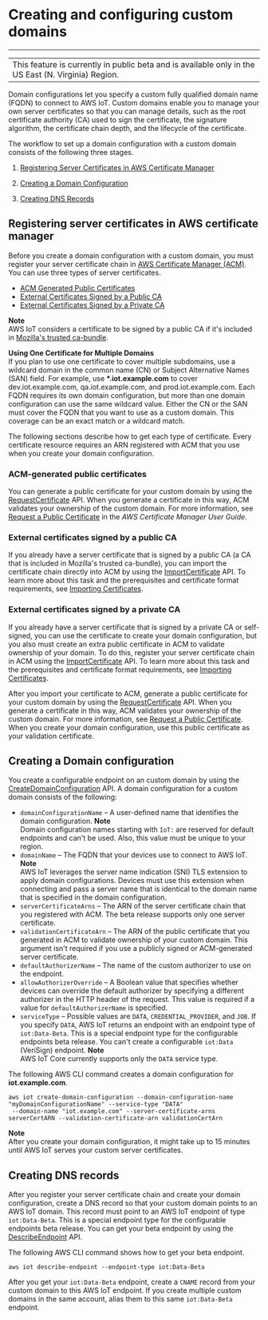 # Creating and configuring custom domains<a name="iot-custom-endpoints-configurable-custom"></a>


****  

|  | 
| --- |
| This feature is currently in public beta and is available only in the US East \(N\. Virginia\) Region\. | 

Domain configurations let you specify a custom fully qualified domain name \(FQDN\) to connect to AWS IoT\. Custom domains enable you to manage your own server certificates so that you can manage details, such as the root certificate authority \(CA\) used to sign the certificate, the signature algorithm, the certificate chain depth, and the lifecycle of the certificate\.

The workflow to set up a domain configuration with a custom domain consists of the following three stages\.

1. [Registering Server Certificates in AWS Certificate Manager](#iot-custom-endpoints-configurable-custom-register-certificate)

1. [Creating a Domain Configuration](#iot-custom-endpoints-configurable-custom-domain-config)

1. [Creating DNS Records](#iot-custom-endpoints-configurable-custom-dns)

## Registering server certificates in AWS certificate manager<a name="iot-custom-endpoints-configurable-custom-register-certificate"></a>

Before you create a domain configuration with a custom domain, you must register your server certificate chain in [AWS Certificate Manager \(ACM\)](https://docs.aws.amazon.com/acm/latest/userguide/acm-overview.html)\. You can use three types of server certificates\.
+ [ACM Generated Public Certificates](#iot-custom-endpoints-configurable-custom-register-certificate-acm)
+ [External Certificates Signed by a Public CA](#iot-custom-endpoints-configurable-custom-register-certificate-pubext)
+ [External Certificates Signed by a Private CA](#iot-custom-endpoints-configurable-custom-register-certificate-privext)

**Note**  
AWS IoT considers a certificate to be signed by a public CA if it's included in [Mozilla's trusted ca\-bundle](https://hg.mozilla.org/mozilla-central/raw-file/tip/security/nss/lib/ckfw/builtins/certdata.txt?raw=1)\.

**Using One Certificate for Multiple Domains**  
If you plan to use one certificate to cover multiple subdomains, use a wildcard domain in the common name \(CN\) or Subject Alternative Names \(SAN\) field\. For example, use **\*\.iot\.example\.com** to cover dev\.iot\.example\.com, qa\.iot\.example\.com, and prod\.iot\.example\.com\. Each FQDN requires its own domain configuration, but more than one domain configuration can use the same wildcard value\. Either the CN or the SAN must cover the FQDN that you want to use as a custom domain\. This coverage can be an exact match or a wildcard match\. 

The following sections describe how to get each type of certificate\. Every certificate resource requires an ARN registered with ACM that you use when you create your domain configuration\.

### ACM\-generated public certificates<a name="iot-custom-endpoints-configurable-custom-register-certificate-acm"></a>

You can generate a public certificate for your custom domain by using the [RequestCertificate](https://docs.aws.amazon.com/acm/latest/APIReference/API_RequestCertificate.html) API\. When you generate a certificate in this way, ACM validates your ownership of the custom domain\. For more information, see [Request a Public Certificate](https://docs.aws.amazon.com/acm/latest/userguide/gs-acm-request-public.html) in the *AWS Certificate Manager User Guide*\.

### External certificates signed by a public CA<a name="iot-custom-endpoints-configurable-custom-register-certificate-pubext"></a>

If you already have a server certificate that is signed by a public CA \(a CA that is included in Mozilla's trusted ca\-bundle\), you can import the certificate chain directly into ACM by using the [ImportCertificate](https://docs.aws.amazon.com/acm/latest/APIReference/API_ImportCertificate.html) API\. To learn more about this task and the prerequisites and certificate format requirements, see [Importing Certificates](https://docs.aws.amazon.com/acm/latest/userguide/import-certificate.html)\.

### External certificates signed by a private CA<a name="iot-custom-endpoints-configurable-custom-register-certificate-privext"></a>

If you already have a server certificate that is signed by a private CA or self\-signed, you can use the certificate to create your domain configuration, but you also must create an extra public certificate in ACM to validate ownership of your domain\. To do this, register your server certificate chain in ACM using the [ImportCertificate](https://docs.aws.amazon.com/acm/latest/APIReference/API_ImportCertificate.html) API\. To learn more about this task and the prerequisites and certificate format requirements, see [Importing Certificates](https://docs.aws.amazon.com/acm/latest/userguide/import-certificate.html)\. 

After you import your certificate to ACM, generate a public certificate for your custom domain by using the [RequestCertificate](https://docs.aws.amazon.com/acm/latest/APIReference/API_RequestCertificate.html) API\. When you generate a certificate in this way, ACM validates your ownership of the custom domain\. For more information, see [Request a Public Certificate](https://docs.aws.amazon.com/acm/latest/userguide/gs-acm-request-public.html)\. When you create your domain configuration, use this public certificate as your validation certificate\.

## Creating a Domain configuration<a name="iot-custom-endpoints-configurable-custom-domain-config"></a>

You create a configurable endpoint on an custom domain by using the [CreateDomainConfiguration](https://docs.aws.amazon.com/iot/latest/apireference/API_CreateDomainConfiguration.html) API\. A domain configuration for a custom domain consists of the following:
+ `domainConfigurationName` – A user\-defined name that identifies the domain configuration\.
**Note**  
Domain configuration names starting with `IoT:` are reserved for default endpoints and can't be used\. Also, this value must be unique to your region\.
+ `domainName` – The FQDN that your devices use to connect to AWS IoT\.
**Note**  
AWS IoT leverages the server name indication \(SNI\) TLS extension to apply domain configurations\. Devices must use this extension when connecting and pass a server name that is identical to the domain name that is specified in the domain configuration\.
+ `serverCertificateArns` – The ARN of the server certificate chain that you registered with ACM\. The beta release supports only one server certificate\.
+ `validationCertificateArn` – The ARN of the public certificate that you generated in ACM to validate ownership of your custom domain\. This argument isn't required if you use a publicly signed or ACM\-generated server certificate\.
+ `defaultAuthorizerName` – The name of the custom authorizer to use on the endpoint\.
+ `allowAuthorizerOverride` – A Boolean value that specifies whether devices can override the default authorizer by specifying a different authorizer in the HTTP header of the request\. This value is required if a value for `defaultAuthorizerName` is specified\.
+ `serviceType` – Possible values are `DATA`, `CREDENTIAL_PROVIDER`, and `JOB`\. If you specify `DATA`, AWS IoT returns an endpoint with an endpoint type of `iot:Data-Beta`\. This is a special endpoint type for the configurable endpoints beta release\. You can't create a configurable `iot:Data` \(VeriSign\) endpoint\.
**Note**  
AWS IoT Core currently supports only the `DATA` service type\.

The following AWS CLI command creates a domain configuration for **iot\.example\.com**\.

```
aws iot create-domain-configuration --domain-configuration-name "myDomainConfigurationName" --service-type "DATA" 
 --domain-name "iot.example.com" --server-certificate-arns serverCertARN --validation-certificate-arn validationCertArn
```

**Note**  
After you create your domain configuration, it might take up to 15 minutes until AWS IoT serves your custom server certificates\.

## Creating DNS records<a name="iot-custom-endpoints-configurable-custom-dns"></a>

After you register your server certificate chain and create your domain configuration, create a DNS record so that your custom domain points to an AWS IoT domain\. This record must point to an AWS IoT endpoint of type `iot:Data-Beta`\. This is a special endpoint type for the configurable endpoints beta release\. You can get your beta endpoint by using the [DescribeEndpoint](https://docs.aws.amazon.com/iot/latest/apireference/API_DescribeEndpoint.html) API\. 

The following AWS CLI command shows how to get your beta endpoint\.

```
aws iot describe-endpoint --endpoint-type iot:Data-Beta
```

After you get your `iot:Data-Beta` endpoint, create a `CNAME` record from your custom domain to this AWS IoT endpoint\. If you create multiple custom domains in the same account, alias them to this same `iot:Data-Beta` endpoint\.